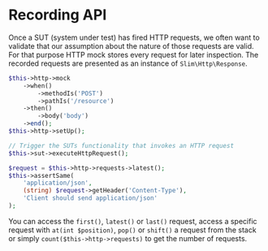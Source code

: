 # Recording API

Once a SUT (system under test) has fired HTTP requests, we often want to validate that our assumption about the nature
of those requests are valid. For that purpose HTTP mock stores every request for later inspection. The recorded requests
are presented as an instance of `Slim\Http\Response`.

```php
$this->http->mock
    ->when()
        ->methodIs('POST')
        ->pathIs('/resource')
    ->then()
        ->body('body')
    ->end();
$this->http->setUp();

// Trigger the SUTs functionality that invokes an HTTP request
$this->sut->executeHttpRequest();

$request = $this->http->requests->latest();
$this->assertSame(
    'application/json',
    (string) $request->getHeader('Content-Type'),
    'Client should send application/json'
);
```

You can access the `first()`, `latest()` or `last()` request, access a specific request with `at(int $position)`,
`pop()` or `shift()` a request from the stack or simply `count($this->http->requests)` to get the number of requests.
